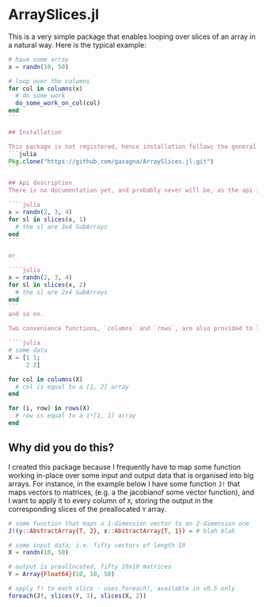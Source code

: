 # ArraySlices.jl

This is a very simple package that enables looping over slices of an array in a natural way. Here is the typical example:

````julia
# have some array
x = randn(10, 50)

# loop over the columns
for col in columns(x)
  # do some work 
  do_some_work_on_col(col)
end
```

## Installation

This package is not registered, hence installation follows the general procedure for julia code on a Github repository:
```julia
Pkg.clone("https://github.com/gasagna/ArraySlices.jl.git")
```

## Api description
There is no documentation yet, and probably never will be, as the api is very simple. This main function exported by this module is `slices`. For a given array `x`, `slices(x, i)` returns a `SlicesIterator` object, to loop over the slices of `x` along dimension `i`. For instance:

````julia
x = randn(2, 3, 4)
for sl in slices(x, 1)
  # the sl are 3x4 SubArrays
end
```

or 

````julia
x = randn(2, 3, 4)
for sl in slices(x, 2)
  # the sl are 2x4 SubArrays
end
```
and so on. 

Two convenience functions, `columns` and `rows`, are also provided to loop over the columns and rows of two dimensional arrays. 

````julia
# some data
X = [1 1;
     2 2]

for col in columns(X)
  # col is equal to a [1, 2] array
end

for (i, row) in rows(X)
  # row is equal to a i*[1, 1] array
end
````


## Why did you do this?
I created this package because I frequently have to map some function working 
in-place over some input and output data that is organised into big arrays. For
instance, in the example below I have some function `J!` that maps vectors to matrices, 
(e.g. a the jacobianof some vector function), and I want to apply it to every 
column of `X`, storing the output in the corresponding slices of the preallocated
`Y` array. 

````julia
# some function that maps a 1-dimension vector to an 2-dimension one
J!(y::AbstractArray{T, 2}, x::AbstractArray{T, 1}) = # blah blah

# some input data, i.e. fifty vectors of length 10
X = randn(10, 50)

# output is preallocated, fifty 10x10 matrices
Y = Array{Float64}(10, 10, 50) 

# apply f! to each slice - uses foreach!, available in v0.5 only
foreach(J!, slices(Y, 3), slices(X, 2))
````





